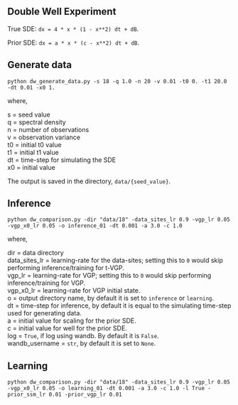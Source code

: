 ## Double Well Experiment

True SDE: `dx = 4 * x * (1 - x**2) dt + dB`.

Prior SDE: `dx = a * x * (c - x**2) dt + dB`.

## Generate data

```shell
python dw_generate_data.py -s 18 -q 1.0 -n 20 -v 0.01 -t0 0. -t1 20.0 -dt 0.01 -x0 1.
```

where,

s = seed value \
q = spectral density \
n = number of observations \
v = observation variance \
t0 = initial t0 value \
t1 = initial t1 value \
dt = time-step for simulating the SDE \
x0 = initial value

The output is saved in the directory, `data/{seed_value}`.

## Inference
``` shell
python dw_comparison.py -dir "data/18" -data_sites_lr 0.9 -vgp_lr 0.05 -vgp_x0_lr 0.05 -o inference_01 -dt 0.001 -a 3.0 -c 1.0
```

where,

dir = data directory \
data_sites_lr = learning-rate for the data-sites; setting this to `0` would skip performing inference/training for t-VGP. \
vgp_lr = learning-rate for VGP; setting this to `0` would skip performing inference/training for VGP. \
vgp_x0_lr = learning-rate for VGP initial state. \
o = output directory name, by default it is set to `inference` or `learning`. \
dt = time-step for inference, by default it is equal to the simulating time-step used for generating data. \
a = initial value for scaling for the prior SDE. \
c = initial value for well for the prior SDE. \
log = `True`, if log using wandb. By default it is `False`. \
wandb_username = `str`, by default it is set to `None`.

## Learning
``` shell
python dw_comparison.py -dir "data/18" -data_sites_lr 0.9 -vgp_lr 0.05 -vgp_x0_lr 0.05 -o learning_01 -dt 0.001 -a 3.0 -c 1.0 -l True -prior_ssm_lr 0.01 -prior_vgp_lr 0.01
```